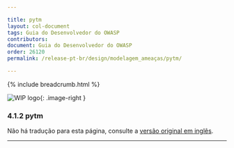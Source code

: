```yaml
---

title: pytm
layout: col-document
tags: Guia do Desenvolvedor do OWASP
contributors:
document: Guia do Desenvolvedor do OWASP
order: 26120
permalink: /release-pt-br/design/modelagem_ameaças/pytm/

---
```


{% include breadcrumb.html %}

<style type="text/css">
.image-right {
  height: 180px;
  display: block;
  margin-left: auto;
  margin-right: auto;
  float: right;
}
</style>

![WIP logo](../../../assets/images/dg_wip.png "Trabalho em andamento"){: .image-right }

### 4.1.2 pytm

Não há tradução para esta página, consulte a [versão original em inglês][release060102].

----

[release060102]: https://github.com/OWASP/www-project-developer-guide/blob/main/draft/06-design/01-threat-modeling/02-pytm.md

